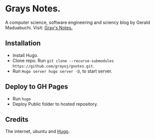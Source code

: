 # Grays Notes.

A computer science, software engineering and sciency blog by Gerald Maduabuchi. Visit: [Gray's Notes.](https://graysnotes.github.io)

## Installation

- Install Hugo.
- Clone repo. Run `git clone --recurse-submodules https://github.com/grayoj/gnotes.git`.
- Run `Hugo server hugo server -D`, to start server.

## Deploy to GH Pages

- Run `hugo`
- Deploy Public folder to hosted repository.

## Credits

The internet, ubuntu and [Hugo](https://gohugo.io).
